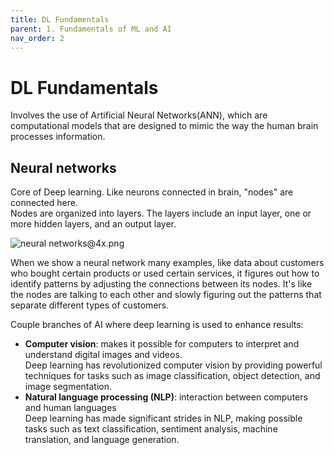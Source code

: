 ```yaml
---
title: DL Fundamentals
parent: 1. Fundamentals of ML and AI
nav_order: 2
---
```


# DL Fundamentals

Involves the use of Artificial Neural Networks(ANN), which are computational models that are designed to mimic the way the human brain processes information.

## Neural networks
Core of Deep learning. Like neurons connected in brain, "nodes" are connected here.  
Nodes are organized into layers. The layers include an input layer, one or more hidden layers, and an output layer.  

![neural networks@4x.png]({{site.baseurl}}/assets/images/fundamentals-of-ml-and-ai/neural%20networks@4x.png)

When we show a neural network many examples, like data about customers who bought certain products or used certain services, it figures out how to identify patterns by adjusting the connections between its nodes. It's like the nodes are talking to each other and slowly figuring out the patterns that separate different types of customers.  

Couple branches of AI where deep learning is used to enhance results:  
  - **Computer vision**: makes it possible for computers to interpret and understand digital images and videos.  
Deep learning has revolutionized computer vision by providing powerful techniques for tasks such as image classification, object detection, and image segmentation.  
  - **Natural language processing (NLP)**: interaction between computers and human languages  
Deep learning has made significant strides in NLP, making possible tasks such as text classification, sentiment analysis, machine translation, and language generation.  

